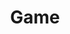 ---
title: Game
description: I love playing video games
image: cover.jpeg

# Badge style
style:
    background: "#2a9d8f"
    color: "#fff"
---